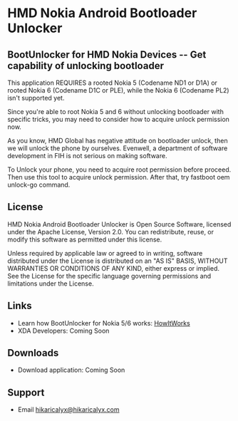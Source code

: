 # HMD Nokia Android Bootloader Unlocker

## BootUnlocker for HMD Nokia Devices -- Get capability of unlocking bootloader
This application REQUIRES a rooted Nokia 5 (Codename ND1 or D1A) or rooted Nokia 6 (Codename D1C or PLE), while the Nokia 6 (Codename PL2) isn't supported yet.

Since you're able to root Nokia 5 and 6 without unlocking bootloader with specific tricks, you may need to consider how to acquire unlock permission now.

As you know, HMD Global has negative attitude on bootloader unlock, then we will unlock the phone by ourselves. Evenwell, a department of software development in FIH is not serious on making software.

To Unlock your phone, you need to acquire root permission before proceed. Then use this tool to acquire unlock permission. After that, try fastboot oem unlock-go command.


## License

HMD Nokia Android Bootloader Unlocker is Open Source Software, licensed under the Apache License, Version 2.0. You can redistribute, reuse, or modify this software as permitted under this license.

Unless required by applicable law or agreed to in writing, software distributed under the License is distributed on an "AS IS" BASIS, WITHOUT WARRANTIES OR CONDITIONS OF ANY KIND, either express or implied. See the License for the specific language governing permissions and limitations under the License.

## Links
 - Learn how BootUnlocker for Nokia 5/6 works: [HowItWorks](HowItWorks.md)
 - XDA Developers: Coming Soon

## Downloads
 - Download application: Coming Soon

## Support
 - Email [hikaricalyx@hikaricalyx.com](hikaricalyx@hikaricalyx.com)
